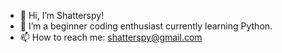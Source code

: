 - 👋 Hi, I’m Shatterspy!
- 👀 I’m a beginner coding enthusiast currently learning Python.
- 📫 How to reach me: shatterspy@gmail.com

